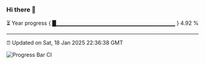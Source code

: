 ### Hi there 👋

⏳ Year progress { █▁▁▁▁▁▁▁▁▁▁▁▁▁▁▁▁▁▁▁▁▁▁▁▁▁▁▁▁▁ } 4.92 %

---

⏰ Updated on Sat, 18 Jan 2025 22:36:38 GMT

![Progress Bar CI](https://github.com/IshwaranRudhara/GIT-ACTION/workflows/Progress%20Bar%20CI/badge.svg)
